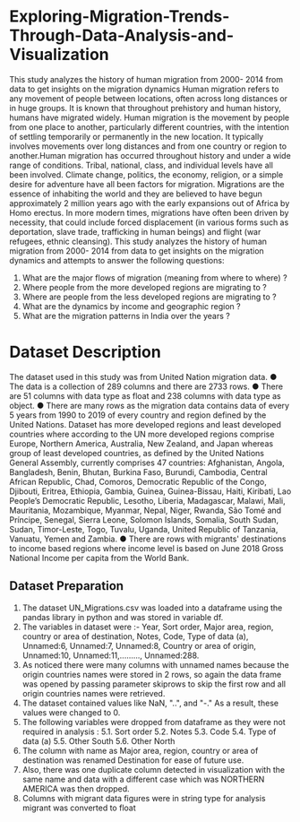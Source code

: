 # Exploring-Migration-Trends-Through-Data-Analysis-and-Visualization
This study analyzes the history of human migration from 2000- 2014 from data to get insights on the migration dynamics
Human migration refers to any movement of people between locations, often across
long distances or in huge groups. It is known that throughout prehistory and human
history, humans have migrated widely. Human migration is the movement by people
from one place to another, particularly different countries, with the intention of settling
temporarily or permanently in the new location. It typically involves movements over
long distances and from one country or region to another.Human migration has
occurred throughout history and under a wide range of conditions. Tribal, national,
class, and individual levels have all been involved. Climate change, politics, the
economy, religion, or a simple desire for adventure have all been factors for migration.
Migrations are the essence of inhabiting the world and they are believed to have begun
approximately 2 million years ago with the early expansions out of Africa by Homo
erectus.
In more modern times, migrations have often been driven by necessity, that could
include forced displacement (in various forms such as deportation, slave trade,
trafficking in human beings) and flight (war refugees, ethnic cleansing).
This study analyzes the history of human migration from 2000- 2014 from data to get
insights on the migration dynamics and attempts to answer the following questions:
1. What are the major flows of migration (meaning from where to where) ?
2. Where people from the more developed regions are migrating to ?
3. Where are people from the less developed regions are migrating to ?
4. What are the dynamics by income and geographic region ?
5. What are the migration patterns in India over the years ?

# Dataset Description
The dataset used in this study was from United Nation migration data.
● The data is a collection of 289 columns and there are 2733 rows.
● There are 51 columns with data type as float and 238 columns with data type as
object.
● There are many rows as the migration data contains data of every 5 years from
1990 to 2019 of every country and region defined by the United Nations. Dataset
has more developed regions and least developed countries where according to
the UN more developed regions comprise Europe, Northern America, Australia,
New Zealand, and Japan whereas group of least developed countries, as
defined by the United Nations General Assembly, currently comprises 47
countries: Afghanistan, Angola, Bangladesh, Benin, Bhutan, Burkina Faso,
Burundi, Cambodia, Central African Republic, Chad, Comoros, Democratic
Republic of the Congo, Djibouti, Eritrea, Ethiopia, Gambia, Guinea,
Guinea-Bissau, Haiti, Kiribati, Lao People’s Democratic Republic, Lesotho,
Liberia, Madagascar, Malawi, Mali, Mauritania, Mozambique, Myanmar, Nepal,
Niger, Rwanda, São Tomé and Príncipe, Senegal, Sierra Leone, Solomon
Islands, Somalia, South Sudan, Sudan, Timor-Leste, Togo, Tuvalu, Uganda,
United Republic of Tanzania, Vanuatu, Yemen and Zambia.
● There are rows with migrants' destinations to income based regions where
income level is based on June 2018 Gross National Income per capita from the
World Bank.

## Dataset Preparation
1. The dataset UN_Migrations.csv was loaded into a dataframe using the pandas
library in python and was stored in variable df.
2. The variables in dataset were :- Year, Sort order, Major area, region, country or
area of destination, Notes, Code, Type of data (a), Unnamed:6, Unnamed:7,
Unnamed:8, Country or area of origin, Unnamed:10, Unnamed:11,.....….,
Unnamed:288.
3. As noticed there were many columns with unnamed names because the origin
countries names were stored in 2 rows, so again the data frame was opened by
passing parameter skiprows to skip the first row and all origin countries names
were retrieved.
4. The dataset contained values like NaN, "..", and "-." As a result, these values
were changed to 0.
5. The following variables were dropped from dataframe as they were not required
in analysis :
5.1. Sort order
5.2. Notes
5.3. Code
5.4. Type of data (a)
5.5. Other South
5.6. Other North
6. The column with name as Major area, region, country or area of destination was
renamed Destination for ease of future use.
7. Also, there was one duplicate column detected in visualization with the same
name and data with a different case which was NORTHERN AMERICA was then
dropped.
8. Columns with migrant data figures were in string type for analysis migrant was
converted to float
